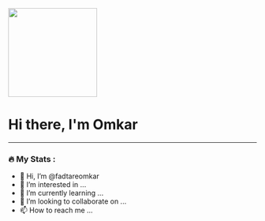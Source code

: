 <img src="https://media.giphy.com/media/jdPMeyv9rn0hZHh8n9/giphy.gif" width="180"/>
<!DOCTYPE html>
<html>
   <body>
      <h1> Hi there, I'm Omkar </h1>
      <p style="text-align:center;"></p>
   </body>
</html>

---

### :fire: My Stats :
  
- 👋 Hi, I’m @fadtareomkar
- 👀 I’m interested in ...
- 🌱 I’m currently learning ...
- 💞️ I’m looking to collaborate on ...
- 📫 How to reach me ...

<!---
fadtareomkar/fadtareomkar is a ✨ special ✨ repository because its `README.md` (this file) appears on your GitHub profile.
You can click the Preview link to take a look at your changes.
--->
